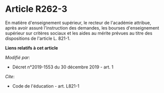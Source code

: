 # Article R262-3

En matière d'enseignement supérieur, le recteur de l'académie attribue, après avoir assuré l'instruction des demandes, les
bourses d'enseignement supérieur sur critères sociaux et les aides au mérite prévues au titre des dispositions de l'article
L. 821-1.

**Liens relatifs à cet article**

_Modifié par_:

  - Décret n°2019-1553 du 30 décembre 2019 - art. 1

_Cite_:

  - Code de l'éducation - art. L821-1
